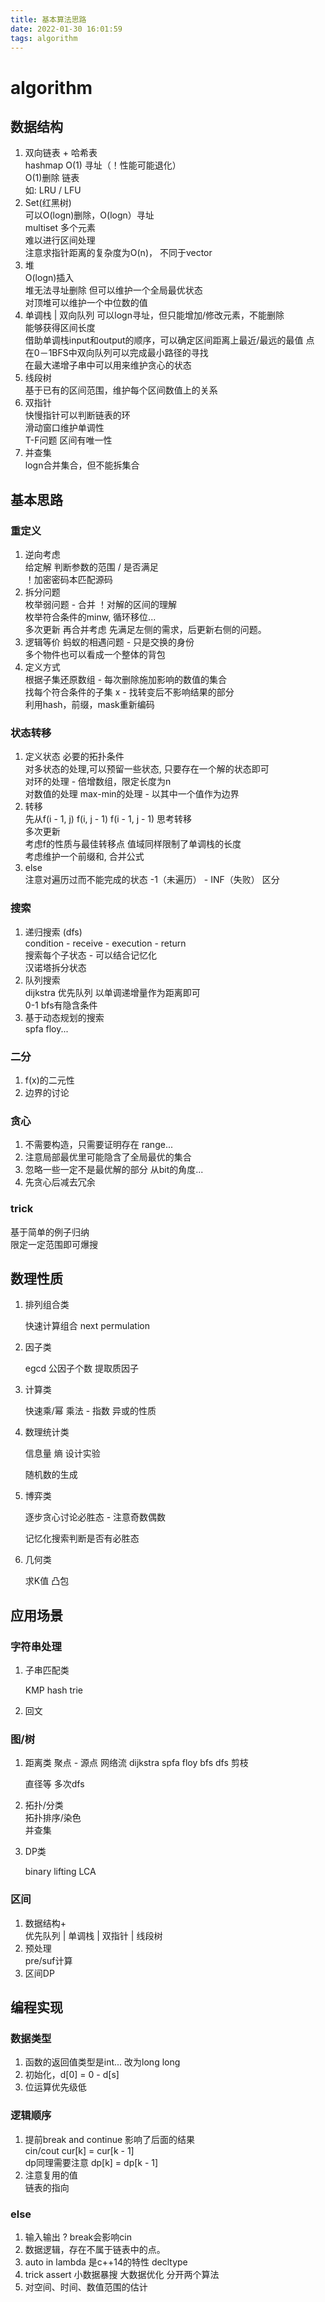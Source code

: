```yaml
---
title: 基本算法思路
date: 2022-01-30 16:01:59
tags: algorithm
---
```


# algorithm  

## 数据结构

1.  双向链表 + 哈希表  
    hashmap O(1) 寻址（！性能可能退化）  
    O(1)删除 链表  
    如: LRU / LFU  
2.  Set(红黑树)  
    可以O(logn)删除，O(logn）寻址  
    multiset 多个元素  
    难以进行区间处理  
    注意求指针距离的复杂度为O(n)， 不同于vector  
3.  堆  
    O(logn)插入  
    堆无法寻址删除 但可以维护一个全局最优状态  
    对顶堆可以维护一个中位数的值  
4.  单调栈 | 双向队列
    可以logn寻址，但只能增加/修改元素，不能删除  
    能够获得区间长度  
    借助单调栈input和output的顺序，可以确定区间距离上最近/最远的最值
    点  
    在0－1BFS中双向队列可以完成最小路径的寻找  
    在最大递增子串中可以用来维护贪心的状态    
5.  线段树  
    基于已有的区间范围，维护每个区间数值上的关系  
6.  双指针  
    快慢指针可以判断链表的环  
    滑动窗口维护单调性  
    T-F问题 区间有唯一性  
7.  并查集  
    logn合并集合，但不能拆集合  

## 基本思路

### 重定义

1. 逆向考虑  
   给定解 判断参数的范围 / 是否满足  
   ！加密密码本匹配源码  
2. 拆分问题  
   枚举弱问题 - 合并 ！对解的区间的理解  
   枚举符合条件的minw, 循环移位...  
   多次更新 再合并考虑 先满足左侧的需求，后更新右侧的问题。  
3. 逻辑等价
   蚂蚁的相遇问题 - 只是交换的身份   
   多个物件也可以看成一个整体的背包
4. 定义方式  
   根据子集还原数组 - 每次删除施加影响的数值的集合  
   找每个符合条件的子集 x - 找转变后不影响结果的部分  
   利用hash，前缀，mask重新编码

### 状态转移  
1. 定义状态
   必要的拓扑条件  
   对多状态的处理,可以预留一些状态, 只要存在一个解的状态即可  
   对环的处理 - 倍增数组，限定长度为n  
   对数值的处理 max-min的处理 - 以其中一个值作为边界  
2. 转移  
   先从f(i - 1, j) f(i, j - 1) f(i - 1, j - 1) 思考转移  
   多次更新  
   考虑f的性质与最佳转移点 值域同样限制了单调栈的长度  
   考虑维护一个前缀和, 合并公式  
3. else  
   注意对遍历过而不能完成的状态 -1（未遍历） - INF（失败） 区分  

### 搜索

1. 递归搜索 (dfs)  
   condition - receive - execution - return  
   搜索每个子状态 - 可以结合记忆化  
   汉诺塔拆分状态  
2. 队列搜索  
   dijkstra 优先队列 以单调递增量作为距离即可  
   0-1 bfs有隐含条件  
3. 基于动态规划的搜索  
   spfa floy...  

### 二分

1. f(x)的二元性  
2. 边界的讨论   

### 贪心

1. 不需要构造，只需要证明存在 range...  
2. 注意局部最优里可能隐含了全局最优的集合  
3. 忽略一些一定不是最优解的部分 从bit的角度...  
4. 先贪心后减去冗余  


### trick

基于简单的例子归纳  
限定一定范围即可爆搜  

## 数理性质

1. 排列组合类

   快速计算组合 next permulation 

2. 因子类

   egcd 公因子个数 提取质因子

3. 计算类

   快速乘/幂 乘法 - 指数
   异或的性质

4. 数理统计类  

   信息量 熵 设计实验

   随机数的生成

5. 博弈类

   逐步贪心讨论必胜态 - 注意奇数偶数

   记忆化搜索判断是否有必胜态

6. 几何类

   求K值 凸包

## 应用场景

### 字符串处理

1. 子串匹配类

   KMP hash trie

2. 回文

### 图/树

1. 距离类
   聚点 - 源点 网络流 dijkstra spfa floy bfs dfs 剪枝

   直径等 多次dfs    

2. 拓扑/分类  
   拓扑排序/染色  
   并查集  

3. DP类

   binary lifting LCA

### 区间

1. 数据结构+  
   优先队列 | 单调栈 | 双指针 | 线段树  
2. 预处理  
   pre/suf计算  
3. 区间DP

## 编程实现  

### 数据类型

1. 函数的返回值类型是int... 改为long long  
2. 初始化，d[0] = 0 - d[s]  
3. 位运算优先级低  

### 逻辑顺序

1. 提前break and continue 影响了后面的结果  
   cin/cout  cur[k] = cur[k - 1]  
   dp同理需要注意 dp[k] = dp[k - 1]  
2. 注意复用的值  
   链表的指向  

### else

1. 输入输出 ? break会影响cin  
2. 数据逻辑，存在不属于链表中的点。  
3. auto in lambda 是c++14的特性 decltype  
4. trick assert 小数据暴搜 大数据优化 分开两个算法  
5. 对空间、时间、数值范围的估计 

